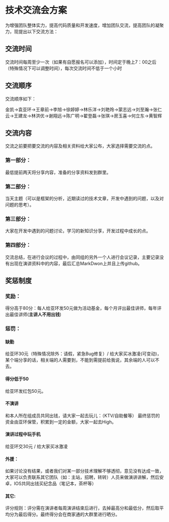 # 技术交流会方案
  
  为增强团队整体实力，提高代码质量和开发速度，增加团队交流，提高团队的凝聚力，现提出以下交流方法：
  
## 交流时间
     
  交流时间每周至少一次（如果有自愿报名可以添加），时间定于晚上7：00之后（特殊情况下可以调整时间），每次交流时间不低于一个小时

## 交流顺序

交流顺序如下：

   金凯->袁亚环->王章前->李旭->徐婷婷->林乐洋->刘艳玲->蒙志远->刘至瀚->张仁云->王建龙->林洪优->谢翔远->陈广明->翟登磊->张琪->房玉喜->何立东->黄智辉

## 交流内容
   
   交流之前要把要交流的内容及相关资料给大家公布，大家选择需要交流的点。
   
### 第一部分：
   
   最低提前两天将分享内容，准备的分享资料发到群里。
   
### 第二部分：

   当天主题（可以是框架的分析，近期读过的技术文章，开发中遇到的问题，以及对问题的思考）。
   
### 第三部分：

   大家在开发中遇到的问题讨论，学习的新知识分享，开发过程中成长的点。
   
### 第四部分：

   交流总结，在进行会议的过程中，由同组的另外一个人进行会议记录，主要记录没有出现在演讲资料中的内容，最后汇总MarkDwon上并且上传github。
   
## 奖惩制度

### 奖励：
   
   得分高于80分：每人给亚环发50元做为活动基金，每个月评出最佳讲师，每年评出最佳讲师(**主讲人不用出钱**)
   
### 惩罚：
#### 缺勤

给亚环30元（特殊情况除外：请假，紧急Bug修复）/ 给大家买冰激凌(可变动)，某个端分享的话，相关端的人需要到，不能到需提前给我说，其余端的人可以不去。

#### 得分低于50

给亚环发红包50元。

#### 不演讲

和本人所在组成员共同出钱，请大家一起去玩儿：（KTV/自助餐等）
最终惩罚的资金由亚环保管，积累到一定的金额，大家一起去High。

#### 演讲过程中玩手机

给亚环交30元 / 给大家买冰激凌

#### 外援：

如果讨论没有结果，或者我们对某一部分技术理解不够透彻，意见没有达成一致，大家可以负责联系其它团队（如：主站，招聘，转转）人员来做演讲讲解，然后安卓，IOS共同出钱买纪念品（笔记本，茶杯等）

#### 其它:

评分规则：评分需在演讲者每周演讲结束后进行，去掉最高分和最低分，然后取平均分为最后得分。最终得分会在商家通的大群里进行晒分。


